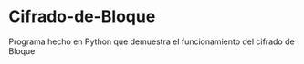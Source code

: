 # Cifrado-de-Bloque
Programa hecho en Python que demuestra el funcionamiento del cifrado de Bloque 

